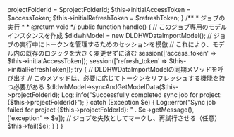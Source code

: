 <?php

namespace App\Jobs;

use Illuminate\Bus\Queueable;
use Illuminate\Contracts\Queue\ShouldQueue;
use Illuminate\Foundation\Bus\Dispatchable;
use Illuminate\Queue\InteractsWithQueue;
use Illuminate\Queue\SerializesModels;
use App\Models\DLDHWDataImportModel; // モデルをインポート
use Illuminate\Support\Facades\Log;
use Exception;

class SyncBoxProject implements ShouldQueue
{
    use Dispatchable, InteractsWithQueue, Queueable, SerializesModels;

    protected $projectFolderId;
    protected $initialAccessToken;
    protected $initialRefreshToken; // リフレッシュトークンを保持

    /**
     * 新しいジョブインスタンスの生成
     *
     * @param string $projectFolderId
     * @param string $accessToken
     * @param string $refreshToken
     * @return void
     */
    public function __construct($projectFolderId, $accessToken, $refreshToken)
    {
        $this->projectFolderId = $projectFolderId;
        $this->initialAccessToken = $accessToken;
        $this->initialRefreshToken = $refreshToken;
    }

    /**
     * ジョブの実行
     *
     * @return void
     */
    public function handle()
    {
        // このジョブ専用のモデルインスタンスを作成
        $dldwhModel = new DLDHWDataImportModel();

        // ジョブの実行中にトークンを管理するためのセッションを模倣
        // これにより、モデル内の既存のロジックを大きく変更せずに済む
        session(['access_token' => $this->initialAccessToken]);
        session(['refresh_token' => $this->initialRefreshToken]);

        try {
            // DLDHWDataImportModelの同期メソッドを呼び出す
            // このメソッドは、必要に応じてトークンをリフレッシュする機能を持つ必要がある
            $dldwhModel->syncAndGetModelData($this->projectFolderId);

            Log::info("Successfully completed sync job for project: {$this->projectFolderId}");

        } catch (Exception $e) {
            Log::error("Sync job failed for project {$this->projectFolderId}: " . $e->getMessage(), ['exception' => $e]);
            // ジョブを失敗としてマークし、再試行させる（任意）
            $this->fail($e);
        }
    }
}
